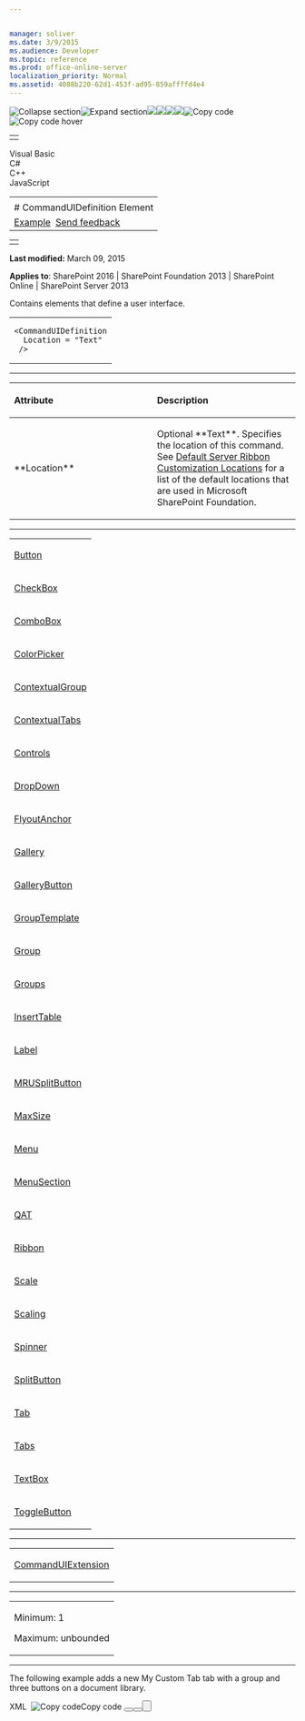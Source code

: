 ```yaml
---


manager: soliver
ms.date: 3/9/2015
ms.audience: Developer
ms.topic: reference
ms.prod: office-online-server
localization_priority: Normal
ms.assetid: 4088b220-62d1-453f-ad95-859affffd4e4
---
```


![Collapse
section](../icons/collapse_all.gif "Collapse section")![Expand
section](../icons/expand_all.gif "Expand section")![](../icons/collapse_all.gif)![](../icons/expand_all.gif)![](../icons/dropdown.gif)![](../icons/dropdownHover.gif)![Copy
code](../icons/copycode.gif "Copy code")![Copy code
hover](../icons/copycodeHighlight.gif "Copy code hover")
<table>
<tbody>
<tr class="odd">
<td align="left"></td>
</tr>
</tbody>
</table>

Visual Basic  
C\#  
C++  
JavaScript  

<table>
<tbody>
<tr class="odd">
<td align="left"><span id="runningHeaderText"></span></td>
</tr>
<tr class="even">
<td align="left"># CommandUIDefinition Element</td>
</tr>
<tr class="odd">
<td align="left"><a href="#exampleToggle">Example</a>  <span id="headfeedbackarea" class="feedbackhead"><a href="javascript:SubmitFeedback(&#39;docthis@Microsoft.com&#39;,&#39;&#39;,&#39;&#39;,&#39;&#39;,&#39;1.0.18082.1225&#39;,&#39;%0\dThank%20you%20for%20your%20feedback.%20The%20developer%20writing%20teams%20use%20your%20feedback%20to%20improve%20documentation.%20While%20we%20are%20reviewing%20your%20feedback,%20we%20may%20send%20you%20e-mail%20to%20ask%20for%20clarification%20or%20feedback%20on%20a%20solution.%20We%20do%20not%20use%20your%20e-mail%20address%20for%20any%20other%20purpose%20and%20we%20delete%20it%20after%20we%20finish%20our%20review.%0\AFor%20further%20information%20about%20the%20privacy%20policies%20of%20Microsoft,%20please%20see%20http://privacy.microsoft.com/en-us/default.aspx.%0\A%0\d&#39;,&#39;Customer%20feedback&#39;);">Send feedback</a></span></td>
</tr>
</tbody>
</table>

<table>
<colgroup>
<col width="100%" />
</colgroup>
<tbody>
<tr class="odd">
<td align="left"></td>
</tr>
</tbody>
</table>

**Last modified:** March 09, 2015

**Applies to**: SharePoint 2016 | SharePoint Foundation 2013 |
SharePoint Online | SharePoint Server 2013

Contains elements that define a user interface.

<span codelanguage="other"></span>
<table>
<colgroup>
<col width="100%" />
</colgroup>
<tbody>
<tr class="odd">
<td align="left"><pre><code>&lt;CommandUIDefinition
  Location = &quot;Text&quot;
 /&gt;</code></pre></td>
</tr>
</tbody>
</table>


-----------------------------------------------------------------------------------------------------------------------------------------------------------------------------------------------

<table>
<colgroup>
<col width="50%" />
<col width="50%" />
</colgroup>
<thead>
<tr class="header">
<th align="left"><p>Attribute</p></th>
<th align="left"><p>Description</p></th>
</tr>
</thead>
<tbody>
<tr class="odd">
<td align="left"><p>**Location**</p></td>
<td align="left"><p>Optional **Text**. Specifies the location of this command. See <a href="http://msdn.microsoft.com/library/9ca6e4cc-9c51-4579-8f57-cf5aa59de5fd(Office.15).aspx">Default Server Ribbon Customization Locations</a> for a list of the default locations that are used in Microsoft SharePoint Foundation.</p></td>
</tr>
</tbody>
</table>


---------------------------------------------------------------------------------------------------------------------------------------------------------------------------------------------------

<table>
<colgroup>
<col width="100%" />
</colgroup>
<tbody>
<tr class="odd">
<td align="left"><p><a href="button-element.htm">Button</a></p></td>
</tr>
<tr class="even">
<td align="left"><p><a href="checkbox-element.htm">CheckBox</a></p></td>
</tr>
<tr class="odd">
<td align="left"><p><a href="combobox-element.htm">ComboBox</a></p></td>
</tr>
<tr class="even">
<td align="left"><p><a href="colorpicker-element.htm">ColorPicker</a></p></td>
</tr>
<tr class="odd">
<td align="left"><p><a href="contextualgroup-element.htm">ContextualGroup</a></p></td>
</tr>
<tr class="even">
<td align="left"><p><a href="contextualtabs-element.htm">ContextualTabs</a></p></td>
</tr>
<tr class="odd">
<td align="left"><p><a href="controls-element-commanduidefinition.htm">Controls</a></p></td>
</tr>
<tr class="even">
<td align="left"><p><a href="dropdown-element.htm">DropDown</a></p></td>
</tr>
<tr class="odd">
<td align="left"><p><a href="flyoutanchor-element.htm">FlyoutAnchor</a></p></td>
</tr>
<tr class="even">
<td align="left"><p><a href="gallery-element.htm">Gallery</a></p></td>
</tr>
<tr class="odd">
<td align="left"><p><a href="gallerybutton-element-group.htm">GalleryButton</a></p></td>
</tr>
<tr class="even">
<td align="left"><p><a href="grouptemplate-element.htm">GroupTemplate</a></p></td>
</tr>
<tr class="odd">
<td align="left"><p><a href="group-element-ribbon.htm">Group</a></p></td>
</tr>
<tr class="even">
<td align="left"><p><a href="groups-element.htm">Groups</a></p></td>
</tr>
<tr class="odd">
<td align="left"><p><a href="inserttable-element.htm">InsertTable</a></p></td>
</tr>
<tr class="even">
<td align="left"><p><a href="label-element.htm">Label</a></p></td>
</tr>
<tr class="odd">
<td align="left"><p><a href="mrusplitbutton-element.htm">MRUSplitButton</a></p></td>
</tr>
<tr class="even">
<td align="left"><p><a href="maxsize-element.htm">MaxSize</a></p></td>
</tr>
<tr class="odd">
<td align="left"><p><a href="menu-element.htm">Menu</a></p></td>
</tr>
<tr class="even">
<td align="left"><p><a href="menusection-element.htm">MenuSection</a></p></td>
</tr>
<tr class="odd">
<td align="left"><p><a href="qat-element.htm">QAT</a></p></td>
</tr>
<tr class="even">
<td align="left"><p><a href="ribbon-element.htm">Ribbon</a></p></td>
</tr>
<tr class="odd">
<td align="left"><p><a href="scale-element.htm">Scale</a></p></td>
</tr>
<tr class="even">
<td align="left"><p><a href="scaling-element.htm">Scaling</a></p></td>
</tr>
<tr class="odd">
<td align="left"><p><a href="spinner-element.htm">Spinner</a></p></td>
</tr>
<tr class="even">
<td align="left"><p><a href="splitbutton-element.htm">SplitButton</a></p></td>
</tr>
<tr class="odd">
<td align="left"><p><a href="tab-element.htm">Tab</a></p></td>
</tr>
<tr class="even">
<td align="left"><p><a href="tabs-element.htm">Tabs</a></p></td>
</tr>
<tr class="odd">
<td align="left"><p><a href="textbox-element.htm">TextBox</a></p></td>
</tr>
<tr class="even">
<td align="left"><p><a href="togglebutton-element.htm">ToggleButton</a></p></td>
</tr>
</tbody>
</table>


----------------------------------------------------------------------------------------------------------------------------------------------------------------------------------------------------

<table>
<colgroup>
<col width="100%" />
</colgroup>
<tbody>
<tr class="odd">
<td align="left"><p><a href="commanduiextension-element.htm">CommandUIExtension</a></p></td>
</tr>
</tbody>
</table>


------------------------------------------------------------------------------------------------------------------------------------------------------------------------------------------------

<table>
<colgroup>
<col width="100%" />
</colgroup>
<tbody>
<tr class="odd">
<td align="left"><p>Minimum: 1</p>
<p>Maximum: unbounded</p></td>
</tr>
</tbody>
</table>


------------------------------------------------------------------------------------------------------------------------------------------------------------------------------------------

The following example adds a new <span class="ui">My Custom Tab</span>
tab with a group and three buttons on a document library.

<span codelanguage="xmlLang"></span>
XML 
<span class="copyCode" onclick="CopyCode(this)"
onkeypress="CopyCode_CheckKey(this, event)"
onmouseover="ChangeCopyCodeIcon(this)"
onmouseout="ChangeCopyCodeIcon(this)" tabindex="0">![Copy
code](../icons/copycode.gif "Copy code")Copy code</span>
    <Elements xmlns="http://schemas.microsoft.com/sharepoint/">
      <CustomAction
        Id="MyCustomRibbonTab"
        Location="CommandUI.Ribbon.ListView"
        RegistrationId="101" 
        RegistrationType="List">
          <CommandUIExtension>
            <CommandUIDefinitions>
              <CommandUIDefinition
                Location="Ribbon.Tabs._children">
                <Tab 
                  Id="Ribbon.CustomTabExample" 
                  Title="My Custom Tab" 
                  Description="This holds my custom commands!" 
                  Sequence="501">
                <Scaling
                  Id="Ribbon.CustomTabExample.Scaling">
                  <MaxSize
                    Id="Ribbon.CustomTabExample.MaxSize" 
                    GroupId="Ribbon.CustomTabExample.CustomGroupExample" 
                    Size="OneLargeTwoMedium"/>
                  <Scale 
                    Id="Ribbon.CustomTabExample.Scaling.CustomTabScaling"
                    GroupId="Ribbon.CustomTabExample.CustomGroupExample" 
                    Size="OneLargeTwoMedium" />
                </Scaling>
                <Groups Id="Ribbon.CustomTabExample.Groups">
                  <Group 
                    Id="Ribbon.CustomTabExample.CustomGroupExample" 
                    Description="This is a custom group!" 
                    Title="Custom Group" 
                    Sequence="52" 
                    Template="Ribbon.Templates.CustomTemplateExample">
                    <Controls Id="Ribbon.CustomTabExample.CustomGroupExample.Controls">
                      <Button 
                        Id="Ribbon.CustomTabExample.CustomGroupExample.HelloWorld" 
                        Command="CustomTabExample.HelloWorldCommand" 
                        Sequence="15" 
                        Description="Says hello to the World!" 
                        LabelText="Hello, World!" 
                        TemplateAlias="cust1"/>
                      <Button 
                        Id="Ribbon.CustomTabExample.CustomGroupExample.GoodbyeWorld" 
                        Command="CustomTabExample.GoodbyeWorldCommand" 
                        Sequence="17" 
                        Description="Says good-bye to the World!" 
                        LabelText="Good-bye, World!" 
                        TemplateAlias="cust2"/>
                      <Button 
                        Id="Ribbon.CustomTabExample.CustomGroupExample.LoveWorld" 
                        Command="CustomTabExample.LoveWorldCommand" 
                        Sequence="19" 
                        Description="Says I love the World!" 
                        LabelText="I love you, World!" 
                        TemplateAlias="cust3"/>
                    </Controls>
                  </Group>
                </Groups>
              </Tab>
            </CommandUIDefinition>
            <CommandUIDefinition Location="Ribbon.Templates._children">
              <GroupTemplate Id="Ribbon.Templates.CustomTemplateExample">
                <Layout 
                  Title="OneLargeTwoMedium" 
                  LayoutTitle="OneLargeTwoMedium">
                  <Section Alignment="Top" Type="OneRow">
                    <Row>
                      <ControlRef DisplayMode="Large" TemplateAlias="cust1" />
                    </Row>
                  </Section>
                  <Section Alignment="Top" Type="TwoRow">
                    <Row>
                      <ControlRef DisplayMode="Medium" TemplateAlias="cust2" />
                    </Row>
                    <Row>
                      <ControlRef DisplayMode="Medium" TemplateAlias="cust3" />
                    </Row>
                  </Section>
                </Layout>
              </GroupTemplate>
            </CommandUIDefinition>
          </CommandUIDefinitions>
          <CommandUIHandlers>
            <CommandUIHandler
              Command="CustomTabExample.HelloWorldCommand" 
              CommandAction="javascript:alert('Hello, world!');" />
            <CommandUIHandler 
              Command="CustomTabExample.GoodbyeWorldCommand" 
              CommandAction="javascript:alert('Good-bye, world!');" />
            <CommandUIHandler 
              Command="CustomTabExample.LoveWorldCommand" 
              CommandAction="javascript:alert('I love you, world!');" />
          </CommandUIHandlers>
        </CommandUIExtension>
      </CustomAction>
    </Elements>








